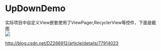 # UpDownDemo
实际项目中自定义View嵌套使用了ViewPager,RecyclerView等控件，下面是截图<br>
![](https://github.com/dingys/UpDownDemo/blob/master/app/screenShots/hotel.gif)<br>

http://blog.csdn.net/DZ266912/article/details/77914023
